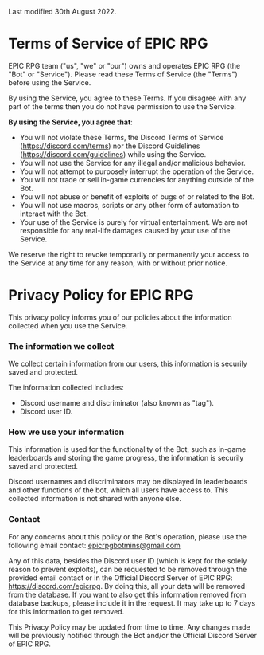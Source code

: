 Last modified 30th August 2022.

# Terms of Service of EPIC RPG

EPIC RPG team ("us", "we" or "our") owns and operates EPIC RPG (the "Bot" or "Service"). Please read these Terms of Service (the "Terms") before using the Service.

By using the Service, you agree to these Terms. If you disagree with any part of the terms then you do not have permission to use the Service.

**By using the Service, you agree that**:

- You will not violate these Terms, the Discord Terms of Service (https://discord.com/terms) nor the Discord Guidelines (https://discord.com/guidelines) while using the Service.
- You will not use the Service for any illegal and/or malicious behavior.
- You will not attempt to purposely interrupt the operation of the Service.
- You will not trade or sell in-game currencies for anything outside of the Bot.
- You will not abuse or benefit of exploits of bugs of or related to the Bot.
- You will not use macros, scripts or any other form of automation to interact with the Bot.
- Your use of the Service is purely for virtual entertainment. We are not responsible for any real-life damages caused by your use of the Service.

We reserve the right to revoke temporarily or permanently your access to the Service at any time for any reason, with or without prior notice.

# Privacy Policy for EPIC RPG

This privacy policy informs you of our policies about the information collected when you use the Service.

### The information we collect

We collect certain information from our users, this information is securily saved and protected.

The information collected includes:
- Discord username and discriminator (also known as "tag").
- Discord user ID.

### How we use your information

This information is used for the functionality of the Bot, such as in-game leaderboards and storing the game progress, the information is securily saved and protected.

Discord usernames and discriminators may be displayed in leaderboards and other functions of the bot, which all users have access to.
This collected information is not shared with anyone else.

### Contact

For any concerns about this policy or the Bot's operation, please use the following email contact: epicrpgbotmins@gmail.com

Any of this data, besides the Discord user ID (which is kept for the solely reason to prevent exploits), can be requested to be removed through the provided email contact or in the Official Discord Server of EPIC RPG: https://discord.com/epicrpg. By doing this, all your data will be removed from the database. If you want to also get this information removed from database backups, please include it in the request. It may take up to 7 days for this information to get removed.

This Privacy Policy may be updated from time to time. Any changes made will be previously notified through the Bot and/or the Official Discord Server of EPIC RPG.
